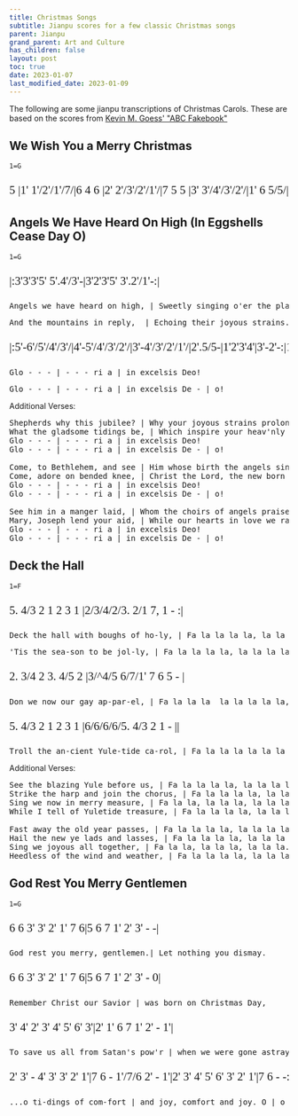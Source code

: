 ```yaml
---
title: Christmas Songs
subtitle: Jianpu scores for a few classic Christmas songs
parent: Jianpu
grand_parent: Art and Culture
has_children: false
layout: post
toc: true
date: 2023-01-07
last_modified_date: 2023-01-09
---
```


<style>
@font-face {
    font-family: Jianpu;
    src: url("{{site.webfontdirectory}}/jianpu/JianpuASCII.ttf ");
}
.jianpu {
    font-family: Jianpu;
    line-height: 1.5;
    font-size: 150%
}
.lyrics {
    font-size: 100%
}
@media (max-width: 50rem) {
    .jianpu  {
        font-size: 120%;
    }
    .lyrics {
        font-size: 80%
    }
}
</style>
<!--colrJianpu.ttf for colrv0 font; JianpuAscii for black.-->

The following are some jianpu transcriptions of Christmas Carols.
These are based on the scores from [Kevin M. Goess' "ABC Fakebook"](https://web.archive.org/web/20111129102113/http://www.goess.org/mason/xmas-abc/)


## We Wish You a Merry Christmas
`1=G`
<pre class="jianpu">
5 |1' 1'/2'/1'/7/|6 4 6 |2' 2'/3'/2'/1'/|7 5 5 |3' 3'/4'/3'/2'/|1' 6 5/5/|6 3' 7 |1' ||
</pre>


## Angels We Have Heard On High (In Eggshells Cease Day O)
`1=G`
<pre class="jianpu">
|:3'3'3'5' 5'.4'/3'-|3'2'3'5' 3'.2'/1'-:|
</pre>
<pre class="lyrics">
Angels we have heard on high, | Sweetly singing o'er the plains.
</pre>
<pre class="lyrics">
And the mountains in reply,  | Echoing their joyous strains.
</pre>

<pre class="jianpu">
|:5'-6'/5'/4'/3'/|4'-5'/4'/3'/2'/|3'-4'/3'/2'/1'/|2'.5/5-|1'2'3'4'|3'-2'-:|1'---||
</pre>
<pre class="lyrics">
Glo - - - | - - - ri a | in excelsis Deo!
</pre>
<pre class="lyrics">
Glo - - - | - - - ri a | in excelsis De - | o!
</pre>


Additional Verses:

<pre class="lyrics">
Shepherds why this jubilee? | Why your joyous strains prolong?
What the gladsome tidings be, | Which inspire your heav'nly song?
Glo - - - | - - - ri a | in excelsis Deo!
Glo - - - | - - - ri a | in excelsis De - | o!

Come, to Bethlehem, and see | Him whose birth the angels sing;
Come, adore on bended knee, | Christ the Lord, the new born King.
Glo - - - | - - - ri a | in excelsis Deo!
Glo - - - | - - - ri a | in excelsis De - | o!

See him in a manger laid, | Whom the choirs of angels praise;
Mary, Joseph lend your aid, | While our hearts in love we raise.
Glo - - - | - - - ri a | in excelsis Deo!
Glo - - - | - - - ri a | in excelsis De - | o!
</pre>




## Deck the Hall
`1=F`
<pre class="jianpu">
5. 4/3 2 1 2 3 1 |2/3/4/2/3. 2/1 7, 1 - :|
</pre>
<pre class="lyrics">
Deck the hall with boughs of ho-ly, | Fa la la la la, la la la la.
</pre>
<pre class="lyrics">
'Tis the sea-son to be jol-ly, | Fa la la la la, la la la la.
</pre>

<pre class="jianpu">
2. 3/4 2 3. 4/5 2 |3/^4/5 6/7/1' 7 6 5 - |
</pre>
<pre class="lyrics">
Don we now our gay ap-par-el, | Fa la la la  la la la la la,
</pre>

<pre class="jianpu">
5. 4/3 2 1 2 3 1 |6/6/6/6/5. 4/3 2 1 - ||
</pre>
<pre class="lyrics">
Troll the an-cient Yule-tide ca-rol, | Fa la la la la la la la la.
</pre>


Additional Verses:

<pre class="lyrics">
See the blazing Yule before us, | Fa la la la la, la la la la.
Strike the harp and join the chorus, | Fa la la la la, la la la la.
Sing we now in merry measure, | Fa la la, la la la, la la la.
While I tell of Yuletide treasure, | Fa la la la la, la la la la.

Fast away the old year passes, | Fa la la la la, la la la la.
Hail the new ye lads and lasses, | Fa la la la la, la la la la.
Sing we joyous all together, | Fa la la, la la la, la la la.
Heedless of the wind and weather, | Fa la la la la, la la la la.
</pre>


## God Rest You Merry Gentlemen
`1=G`
<pre class="jianpu">
6 6 3' 3' 2' 1' 7 6|5 6 7 1' 2' 3' - -|
</pre>
<pre class="lyrics">
God rest you merry, gentlemen.| Let nothing you dismay.
</pre>

<pre class="jianpu">
6 6 3' 3' 2' 1' 7 6|5 6 7 1' 2' 3' - 0|
</pre>
<pre class="lyrics">
Remember Christ our Savior | was born on Christmas Day,
</pre>

<pre class="jianpu">
3' 4' 2' 3' 4' 5' 6' 3'|2' 1' 6 7 1' 2' - 1'|
</pre>
<pre class="lyrics">
To save us all from Satan's pow'r | when we were gone astray. O
</pre>

<pre class="jianpu">
2' 3' - 4' 3' 3' 2' 1'|7 6 - 1'/7/6 2' - 1'|2' 3' 4' 5' 6' 3' 2' 1'|7 6 - -:||
</pre>
<pre class="lyrics">
...o ti-dings of com-fort | and joy, comfort and joy. O | o ti-dings of com-fort | and joy.
</pre>

<!--Additional Verses:

<pre class="lyrics">
In Bethlehem, in Jewry, | This blessed Babe was born, 
And laid within a manger | Upon this blessed morn;
The which His mother Mary | Did nothing take in scorn. O
...o ti-dings of com-fort | and joy, comfort and joy. O | o ti-dings of com-fort | and joy.

From God our heav'nly Father, | A blessed angel came,
And unto certain shepherds | Brought tidings of the same;
How that in Bethlehem was born | The Son of God by name. O
...o ti-dings of com-fort | and joy, comfort and joy. O | o ti-dings of com-fort | and joy.

The shepherds at those tidings | Rejoiced much in mind,
And left their flocks a feeding | In tempest storm and wind.
And went to Bethlehem strait-way, | The Son of God to find. O
...o ti-dings of com-fort | and joy, comfort and joy. O | o ti-dings of com-fort | and joy.
</pre>-->
